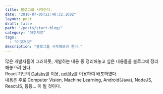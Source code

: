 ```yaml
---
title: 블로그를 시작한다.
date: "2018-07-05T22:40:32.169Z"
layout: post
draft: false
path: "/posts/start-blog/"
category: "이것저것"
tags:
  - "이것저것"
description: "블로그를 시작해보려 한다."
---
```


많은 개발자들이 그러하듯, 개발하는 내용 중 정리해놓고 싶은 내용들을 블로그에 정리해놓으려 한다.  
React 기반의 [Gatsby](https://www.gatsbyjs.org/)를 이용, [netlify](https://www.netlify.com/)를 이용하여 배포하였다.  
내용은 주로 Computer Vision, Machine Learning, Android(Java), NodeJS, ReactJS, 등등... 이 될 것이다.
